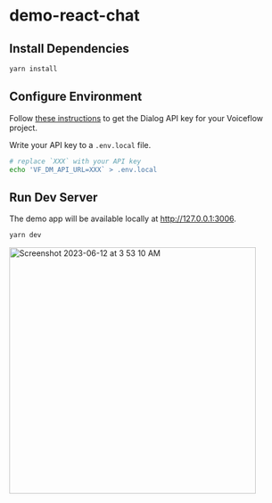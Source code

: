 # demo-react-chat

## Install Dependencies

```sh
yarn install
```

## Configure Environment

Follow [these instructions](https://developer.voiceflow.com/reference/project#obtaining-a-dialog-manager-api-key)
to get the Dialog API key for your Voiceflow project.

Write your API key to a `.env.local` file.

```sh
# replace `XXX` with your API key
echo 'VF_DM_API_URL=XXX` > .env.local
```

## Run Dev Server

The demo app will be available locally at http://127.0.0.1:3006.

```sh
yarn dev
```

<img width="442" alt="Screenshot 2023-06-12 at 3 53 10 AM" src="https://github.com/voiceflow/demo-react-chat/assets/3784470/417199c3-317f-4722-9b5f-e27fff78d6e8">
